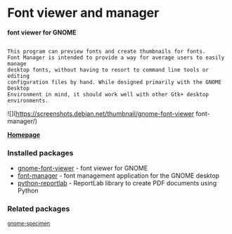 # Font viewer and manager

__font viewer for GNOME__

```

This program can preview fonts and create thumbnails for fonts.
Font Manager is intended to provide a way for average users to easily manage
desktop fonts, without having to resort to command line tools or editing
configuration files by hand. While designed primarily with the GNOME Desktop
Environment in mind, it should work well with other Gtk+ desktop environments.

```

![](https://screenshots.debian.net/thumbnail/gnome-font-viewer
font-manager/)


 **[Homepage]()**

### Installed packages

* [gnome-font-viewer](https://packages.debian.org/jessie/gnome-font-viewer) - font viewer for GNOME
* [font-manager](https://packages.debian.org/jessie/font-manager) - font management application for the GNOME desktop
* [python-reportlab](https://packages.debian.org/jessie/python-reportlab) - ReportLab library to create PDF documents using Python

### Related packages

<sub> [gnome-specimen](https://packages.debian.org/jessie/gnome-specimen)  </sub>
